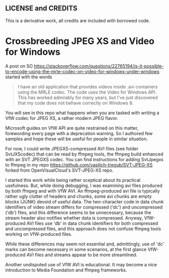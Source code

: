 ## LICENSE and CREDITS

This is a derivative work, all credits are included with borrowed code.

# Crossbreeding JPEG XS and Video for Windows

A post on SO 
https://stackoverflow.com/questions/22765194/is-it-possible-to-encode-using-the-mrle-codec-on-video-for-windows-under-windows 
started with the words
> I have an old application that provides videos inside .avi containers using the MRLE codec. The
 code uses the Video for Windows API. This has worked admirably for many years, but I've just
 discovered that my code does not behave correctly on Windows 8.

You will see in this repo what happens when you are tasked with writing a VfW codec for JPEG XS, 
a rather modern JPEG flavor.

Microsoft guides on VfW API are quite restrained on this matter, forewording every page with 
a deprecation warning. So I authored few samples and hope these will be useful for people 
in similar situation.

For now, I could write JPEGXS-compressed AVI files (see folder SvtJXScodec) that can be read by 
ffmpeg tools, the ffmpeg build enhanced with an SVT JPEGXS codec. You can find instructions for 
adding SvtJpegxs to ffmpeg in my repo https://github.com/vasilich-tregub/SVT-JPEG-XS forked from 
OpenVisualCloud's SVT-JPEG-XS repo.

I started this work while being rather sceptical about its practical usefulness. But, while doing 
debugging, I was examining avi files produced by both ffmpeg and with VfW AVI. An ffmpeg-produced 
avi file is typically rather ugly clutter of headers and chunks, some avi chunks are empty blocks 
(JUNK) devoid of useful data. The two-character code in data chunk identifiers of video stream 
differs for compressed ('dc') and uncompressed ('db') files, and this difference seems to be 
unnecessary, because the stream header also notifies whether data is compressed. Anyway, 
VfW-produced AVI files use 'db' in data chunk identifiers for both compressed and uncompressed 
files, and this approach does not confuse ffmpeg tools working on VfW-produced files.

While these differences may seem not essential and, admittingly, use of 'dc' marks can become 
necessary in some scenarios, at the first glance VfW-produced AVI files and streams appear 
to be more streamlined.

Another undisputed use of VfW AVI is educational. It may become a nice introduction to Media 
Foundation and ffmpeg frameworks.

